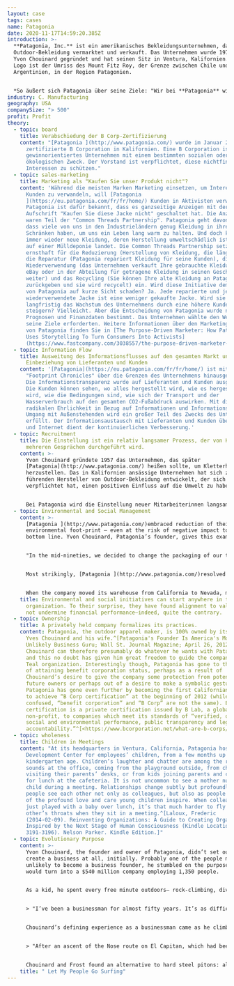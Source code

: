 ```yaml
---
layout: case
tags: cases
name: Patagonia
date: 2020-11-17T14:59:20.385Z
introduction: >-
  **Patagonia, Inc.** ist ein amerikanisches Bekleidungsunternehmen, das
  Outdoor-Bekleidung vermarktet und verkauft. Das Unternehmen wurde 1973 von
  Yvon Chouinard gegründet und hat seinen Sitz in Ventura, Kalifornien. Sein
  Logo ist der Umriss des Mount Fitz Roy, der Grenze zwischen Chile und
  Argentinien, in der Region Patagonien.


  *So äußert sich Patagonia über seine Ziele: "Wir bei **Patagonia** wissen, dass alles Leben auf der Erde vom Aussterben bedroht ist. Wir haben es uns zum Ziel gesetzt, alle unsere Ressourcen zu nutzen, um etwas dagegen zu tun: unser Unternehmen, unsere Investitionen, unsere Stimme und unsere Vorstellungskraft." 
industry: C. Manufacturing
geography: USA
companySize: "> 500"
profit: Profit
theory:
  - topic: board
    title: Verabschiedung der B Corp-Zertifizierung
    content: "[Patagonia ](http://www.patagonia.com/) wurde im Januar 2012 die erste
      zertifizierte B Corporation in Kalifornien. Eine B Corporation ist ein
      gewinnorientiertes Unternehmen mit einem bestimmten sozialen oder
      ökologischen Zweck. Der Vorstand ist verpflichtet, diese nichtfinanziellen
      Interessen zu schützen."
  - topic: sales-marketing
    title: Marketing als "Kaufen Sie unser Produkt nicht"?
    content: 'Während die meisten Marken Marketing einsetzen, um Interessenten in
      Kunden zu verwandeln, will [Patagonia
      ](https://eu.patagonia.com/fr/fr/home/) Kunden in Aktivisten verwandeln.
      Patagonia ist dafür bekannt, dass es ganzseitige Anzeigen mit der
      Aufschrift "Kaufen Sie diese Jacke nicht" geschaltet hat. Die Anzeigen
      waren Teil der "Common Threads Partnership". Patagonia geht davon aus,
      dass viele von uns in den Industrieländern genug Kleidung in ihren
      Schränken haben, um uns ein Leben lang warm zu halten. Und doch kaufen wir
      immer wieder neue Kleidung, deren Herstellung umweltschädlich ist und die
      auf einer Mülldeponie landet. Die Common Threads Partnership setzt sich
      ernsthaft für die Reduzierung (Herstellung von Kleidung, die länger hält),
      die Reparatur (Patagonia repariert Kleidung für seine Kunden), die
      Wiederverwendung (das Unternehmen verkauft Ihre gebrauchte Kleidung auf
      eBay oder in der Abteilung für getragene Kleidung in seinen Geschäften
      weiter) und das Recycling (Sie können Ihre alte Kleidung an Patagonia
      zurückgeben und sie wird recycelt) ein. Wird diese Initiative dem Wachstum
      von Patagonia auf kurze Sicht schaden? Ja. Jede reparierte und jede
      wiederverwendete Jacke ist eine weniger gekaufte Jacke. Wird sie
      langfristig das Wachstum des Unternehmens durch eine höhere Kundentreue
      steigern? Vielleicht. Aber die Entscheidung von Patagonia wurde nicht von
      Prognosen und Finanzdaten bestimmt. Das Unternehmen wählte den Weg, den
      seine Ziele erforderten. Weitere Informationen über den Marketingansatz
      von Patagonia finden Sie in [The Purpose-Driven Marketer: How Patagonia
      Uses Storytelling To Turn Consumers Into Activists]
      (https://www.fastcompany.com/3038557/the-purpose-driven-marketer-how-patagonia-uses-storytelling-to-turn-consume)'
  - topic: Information Flow
    title: Ausweitung des Informationsflusses auf den gesamten Markt unter
      Einbeziehung von Lieferanten und Kunden
    content: '[Patagonia](https://eu.patagonia.com/fr/fr/home/) ist mit seinen
      "Footprint Chronicles" über die Grenzen des Unternehmens hinausgegangen.
      Die Informationstransparenz wurde auf Lieferanten und Kunden ausgeweitet.
      Die Kunden können sehen, wo alles hergestellt wird, wie es hergestellt
      wird, wie die Bedingungen sind, wie sich der Transport und der
      Wasserverbrauch auf den gesamten CO2-Fußabdruck auswirken. Mit dieser
      radikalen Ehrlichkeit in Bezug auf Informationen und Informationsfluss im
      Umgang mit Außenstehenden wird ein großer Teil des Zwecks des Unternehmens
      erfüllt. Der Informationsaustausch mit Lieferanten und Kunden über E-Mail
      und Internet dient der kontinuierlichen Verbesserung.'
  - topic: Recruitment
    title: Die Einstellung ist ein relativ langsamer Prozess, der von Kollegen in
      mehreren Gesprächen durchgeführt wird.
    content: >-
      Yvon Chouinard gründete 1957 das Unternehmen, das später
      [Patagonia](http://www.patagonia.com/) heißen sollte, um Kletterhaken
      herzustellen. Das in Kalifornien ansässige Unternehmen hat sich zu einem
      führenden Hersteller von Outdoor-Bekleidung entwickelt, der sich
      verpflichtet hat, einen positiven Einfluss auf die Umwelt zu haben.


      Bei Patagonia wird die Einstellung neuer Mitarbeiterinnen langsam und in Absprache mit Gleichgesinnten gemacht, so viel wie möglich von Innen heraus.
  - topic: Environmental and Social Management
    content: >-
      [Patagonia ](http://www.patagonia.com/)embraced reduction of their
      environmental foot-print ― even at the risk of negative impact to the
      bottom line. Yvon Chouinard, Patagonia’s founder, gives this example:


      "In the mid-nineties, we decided to change the packaging of our thermal underwear. We were using a thick, wraparound cardboard header inside a heavy Ziploc plastic bag... For the heavier-weight expedition underwear, we decided to go without any packaging at all and hang them up like regular clothing... For the underwear made of lighter-weight material, we just rolled them up and put a rubber band around them. We were warned to be prepared for a 30 percent cut in sales... we were competing with companies...extremely competitive with their packaging... We did it anyway because it was the right thing to do. The first year this practice kept twelve tons of material from being shipped around the world... and being dumped into landfills... it saved the company $150,000 in unnecessary packaging... (and) brought us a 25 percent increase in thermal underwear sales. Since they weren’t hidden away in a package and had to be displayed like the regular clothing, people could feel the material and appreciate the quality. And since they were displayed like the other clothes, we were forced to make our underwear look like regular clothing, to the point that now most Capilene underwear tops can be worn as a regular shirt, fulfilling our goal of making clothes that are multifunctional."


      Most strikingly, [Patagonia ](http://www.patagonia.com/)resolved in the summer of 1994 to replace all conventionally grown cotton with organic cotton... The raw material cost three times more, and the cotton product line was reduced from 91 styles to 66. It was a big risk. And yet Patagonia felt there was no alternative... cotton fields that covered only three percent of the world’s farmland were responsible for 10 percent of the worldwide use of pesticide and 25 percent of the use of insecticides. Against all expectations, Patagonia’s organic cotton program turned out to be financially beneficial. More importantly, it has convinced others in the industry to follow suit.


      When the company moved its warehouse from California to Nevada, many colleagues moved too. Some realized that Nevada has lots of wild country and federal land, but very little of it was protected as wilderness. Four employees took the initiative. They got support from company leaders in the form of salries and facilities. They built a broad coalition, went to Washington, and lobbied. As a result, 1.2 million acres of wilderness were protected. ^\[Source: Laloux, Frederic. Reinventing Organizations. Nelson Parker (2014), pages 160-172]
    title: Environmental and social initiatives can start anywhere in the
      organization. To their surprise, they have found alignment to values may
      not undermine financial performance―indeed, quite the contrary.
  - topic: Ownership
    title: A privately held company formalizes its practices.
    content: Patagonia, the outdoor apparel maker, is 100% owned by its founder,
      Yves Chouinard and his wife.^[Patagonia's Founder Is America's Most
      Unlikely Business Guru; Wall St. Journal Magazine; April 26, 2012] Mr.
      Chouinard can therefore presumably do whatever he wants with Patagonia,
      and this no doubt has given him great freedom to guide the company into a
      Teal organization. Interestingly though, Patagonia has gone to the trouble
      of attaining benefit corporation status, perhaps as a result of
      Chouinard’s desire to give the company some protection from potential
      future owners or perhaps out of a desire to make a symbolic gesture.
      Patagonia has gone even further by becoming the first Californian company
      to achieve “B Corp certification” at the beginning of 2012 (while often
      confused, “benefit corporation” and “B Corp” are not the same). B Corp
      certification is a private certification issued by B Lab, a global
      non-profit, to companies which meet its standards of “verified, overall
      social and environmental performance, public transparency and legal
      accountability.”^[<https://www.bcorporation.net/what-are-b-corps/about-b-lab>]
  - topic: wholeness
    title: Children in Meetings
    content: "At its headquarters in Ventura, California, Patagonia hosts a Child
      Development Center for employees’ children, from a few months up to
      kindergarten age. Children’s laughter and chatter are among the regular
      sounds at the office, coming from the playground outside, from children
      visiting their parents’ desks, or from kids joining parents and colleagues
      for lunch at the cafeteria. It is not uncommon to see a mother nursing her
      child during a meeting. Relationships change subtly but profoundly when
      people see each other not only as colleagues, but also as people capable
      of the profound love and care young children inspire. When colleagues have
      just played with a baby over lunch, it’s that much harder to fly at each
      other’s throats when they sit in a meeting.^[Laloux, Frederic
      (2014-02-09). Reinventing Organizations: A Guide to Creating Organizations
      Inspired by the Next Stage of Human Consciousness (Kindle Locations
      3191-3196). Nelson Parker. Kindle Edition.]"
  - topic: Evolutionary Purpose
    content: >-
      Yvon Chouinard, the founder and owner of Patagonia, didn’t set out to
      create a business at all, initially. Probably one of the people most
      unlikely to become a business founder, he stumbled on the purpose that
      would turn into a $540 million company employing 1,350 people.


      As a kid, he spent every free minute outdoors— rock-climbing, diving, and training hawks for hunting. A misfit in school, Chouinard remembers that the classroom was mostly “an opportunity for me to practice holding my breath, so that on weekends I could free-dive deeper to catch the abundant abalone and lobster off the Malibu coast.” When he left school, he lived with no income, finding shelter in shacks on the beach or near the mountains, hopping on freight trains in pursuit of the next climb or dive. In 1957, he bought a used coal-fired forge from a junkyard and taught himself blacksmithing to make his own climbing pitons. When a few friends asked him to produce pitons for them, he found a way to sustain his simple lifestyle. For years, he would fabricate pitons in the winter months, making just enough money to spend April to July on the walls of Yosemite, devote the summer to the mountains of Wyoming, and then go back to Yosemite in the fall until snow fell in November. He wouldn’t have been considered a businessman by anybody, least of all himself. Now, as the owner of a multimillion-dollar company, he has turned into one, but he hasn’t lost sight of the lights and shadows of the profession:


      > "I’ve been a businessman for almost fifty years. It’s as difficult for me to say those words as it is for someone to admit to being an alcoholic or a lawyer. I’ve never respected the profession. It’s business that has to take the majority of the blame for being the enemy of nature, for destroying native cultures, for taking from the poor and giving to the rich, and poisoning the earth with the effluent from its factories. Yet business can produce food, cure disease, control population, employ people, and generally enrich our lives. And it can do these good things and make a profit without losing its soul."^\[Yvon Chouinard, Let My People Go Surfing, p. 3.]


      Chouinard’s defining experience as a businessman came as he climbed up a mountain in 1970.


      > "After an ascent of the Nose route on El Capitan, which had been pristine a few summers earlier, I came home disgusted with the degradation I had seen. The repeated hammering of hard steel pitons, during both placement and removal in the same fragile cracks, were severely disfiguring the rock. Frost \[his friend and partner in the forge] and I decided we would phase out the piton business. … Pitons were the mainstay of our business, but we were destroying the very rocks we loved."^\[Yvon Chouinard, Let My People Go Surfing, p. 31.]


      Chouinard and Frost found an alternative to hard steel pitons: aluminum chocks that can be wedged by hand and leave the rock unaltered. Two years later, Chouinard edited his first product catalog, and within a few months, the piton business was done; chocks sold faster than they could be made. Yvon Chouinard stumbled upon a need of the climbing world when he found a way for the activity he and others loved not to create environmental damage.^\[Laloux, Frederic (2014-02-09). Reinventing Organizations: A Guide to Creating Organizations Inspired by the Next Stage of Human Consciousness (Kindle Locations 4267-4295). Nelson Parker. Kindle Edition]
    title: " Let My People Go Surfing"
---
```

